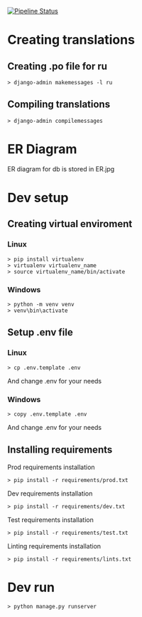 [![Pipeline Status](https://gitlab.crja72.ru/django_2023/students/201154-itq-dev-47231/badges/main/pipeline.svg)](https://gitlab.crja72.ru/django_2023/students/201154-itq-dev-47231/-/pipelines)

# Creating translations
## Creating .po file for ru
```
> django-admin makemessages -l ru
```
## Compiling translations
```
> django-admin compilemessages
```

# ER Diagram
ER diagram for db is stored in ER.jpg
# Dev setup
## Creating virtual enviroment
### Linux
```
> pip install virtualenv
> virtualenv virtualenv_name
> source virtualenv_name/bin/activate
```
### Windows
```
> python -m venv venv
> venv\bin\activate
```
## Setup .env file
### Linux
```
> cp .env.template .env
```
And change .env for your needs
### Windows
```
> copy .env.template .env
```
And change .env for your needs

## Installing requirements
Prod requirements installation
```
> pip install -r requirements/prod.txt
```
Dev requirements installation
```
> pip install -r requirements/dev.txt
```
Test requirements installation
```
> pip install -r requirements/test.txt
```
Linting requirements installation
```
> pip install -r requirements/lints.txt
```

# Dev run
```
> python manage.py runserver
```